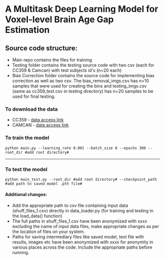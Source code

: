 
# A Multitask Deep Learning Model for Voxel-level Brain Age Gap Estimation

## Source code structure:
* Main repo contains the files for training
* Testing folder contains the testing source code with two csv (each for CC359 & Camcan) with test subjects id's (n=20 each)
* Bias Correction folder contains the source code for implementing bias correction as well as two csv. The bias_removal_imgs.csv has n=10 samples that were used for creating the bins and testing_imgs.csv (same as cc359_test.csv in testing directory) has n=20 samples to be used for final testing. 

### To download the data
* CC359 - [data access link](https://docs.google.com/forms/d/e/1FAIpQLSe5hfUkyZQAFGP2yFKxEjv8h0KbIXyAKIHffwXCuQJ5Y7SqRw/viewform)
* CAMCAN - [data access link](https://camcan-archive.mrc-cbu.cam.ac.uk/dataaccess/)

### To train the model

```
python main.py --learning_rate 0.001 --batch_size 8 --epochs 300 --root_dir #add root directory#
```
***

### To test the model

```
python main_test.py --root_dir #add root directory# --checkpoint_path #add path to saved model .pth file#

```
#### Additional changes:
* Add the appropriate path to csv file containing input data (shuff_files_1.csv) directly in  data_loader.py (for training and testing in the load_data() function)
* The full paths in shuff_files_1.csv have been anonymized with xxxx excluding the name of input data files, make appropriate changes as per the location of files on your system.
* Paths for saving intermediary files like saved model, text file with results, images etc have been anonymized with xxxx for anonymity in various places across the code. Include the appropriate paths before running.
